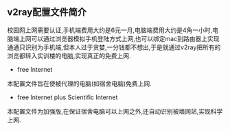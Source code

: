 v2ray配置文件简介
----

校园网上网需要认证,手机端费用大约是6元一月,电脑端费用大约是4角一小时,电脑端上网可以通过浏览器模拟手机登陆方式上网,也可以绑定mac到路由器上实现通通只识别为手机端,但本人过于贪婪,一分钱都不想出,于是就通过v2ray把所有的浏览都转入实训楼的电脑,实现真正的免费上网.

* free Internet

本配置文件旨在使被代理的电脑(如宿舍电脑)免费上网.

* free Internet plus Scientific Internet

本配置文件为加强版,在保证宿舍电脑可以上网之外,还自动识别被墙网站,实现科学上网.
